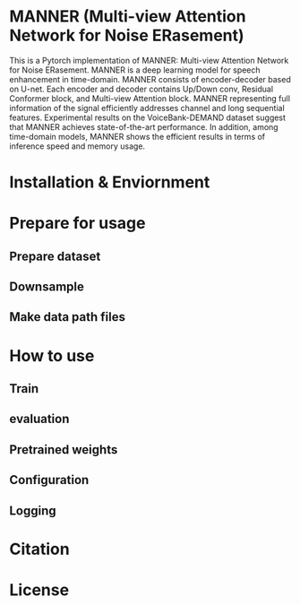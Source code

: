 # MANNER (Multi-view Attention Network for Noise ERasement)
This is a Pytorch implementation of MANNER: Multi-view Attention Network for Noise ERasement. MANNER is a deep learning model for speech enhancement in time-domain. MANNER consists of encoder-decoder based on U-net. Each encoder and decoder contains Up/Down conv, Residual Conformer block, and Multi-view Attention block. MANNER representing full information of the signal efficiently addresses channel and long sequential features. Experimental results on the VoiceBank-DEMAND dataset suggest that MANNER achieves state-of-the-art performance. In addition, among time-domain models, MANNER shows the efficient results in terms of inference speed and memory usage.


# Installation & Enviornment

# Prepare for usage

## Prepare dataset

## Downsample

## Make data path files

# How to use

## Train

## evaluation

## Pretrained weights

## Configuration

## Logging

# Citation

# License
